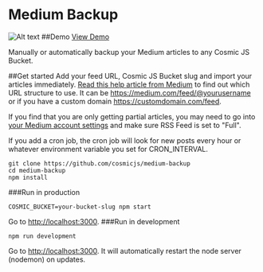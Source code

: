 # Medium Backup
![Alt text](https://cosmicjs.com/uploads/5a03a090-006a-11e7-9a49-6975a5effa38-medium-backup.png "Medium Backup")
##Demo
[View Demo](https://cosmicjs.com/apps/medium-backup/demo)

Manually or automatically backup your Medium articles to any Cosmic JS Bucket.

##Get started
Add your feed URL, Cosmic JS Bucket slug and import your articles immediately.  [Read this help article from Medium](https://help.medium.com/hc/en-us/articles/214874118-RSS-Feeds-of-publications-and-profiles) to find out which URL structure to use. It can be https://medium.com/feed/@yourusername or if you have a custom domain https://customdomain.com/feed.

If you find that you are only getting partial articles, you may need to go into [your Medium account settings](https://medium.com/me/settings) and make sure RSS Feed is set to "Full".

If you add a cron job, the cron job will look for new posts every hour or whatever environment variable you set for CRON_INTERVAL.
```
git clone https://github.com/cosmicjs/medium-backup
cd medium-backup
npm install
```

###Run in production
```
COSMIC_BUCKET=your-bucket-slug npm start
```
Go to [http://localhost:3000](http://localhost:3000).
###Run in development
```
npm run development
```
Go to [http://localhost:3000](http://localhost:3000).  It will automatically restart the node server (nodemon) on updates.
